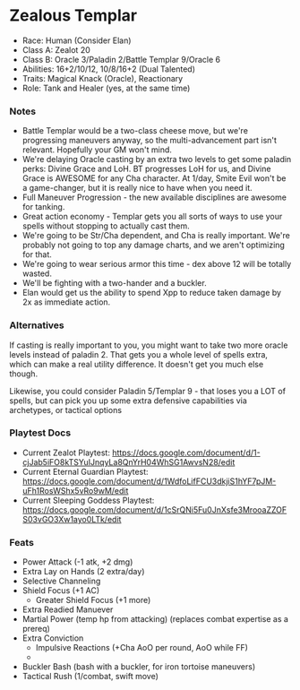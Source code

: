 # Zealous Templar

* Race: Human (Consider Elan)
* Class A: Zealot 20
* Class B: Oracle 3/Paladin 2/Battle Templar 9/Oracle 6
* Abilities: 16+2/10/12, 10/8/16+2 (Dual Talented)
* Traits: Magical Knack (Oracle), Reactionary
* Role: Tank and Healer (yes, at the same time)

### Notes
* Battle Templar would be a two-class cheese move, but we're progressing maneuvers
  anyway, so the multi-advancement part isn't relevant. Hopefully your GM won't mind.
* We're delaying Oracle casting by an extra two levels to get some paladin perks: Divine
  Grace and  LoH. BT progresses LoH for us, and Divine Grace is AWESOME for any Cha character.
  At 1/day, Smite Evil won't be a game-changer, but it is really nice to have when you need it.
* Full Maneuver Progression - the new available disciplines are awesome for tanking.
* Great action economy - Templar gets you all sorts of ways to use your spells without
  stopping to actually cast them.
* We're going to be Str/Cha dependent, and Cha is really important. We're probably not going
  to top any damage charts, and we aren't optimizing for that.
* We're going to wear serious armor this time - dex above 12 will be totally wasted.
* We'll be fighting with a two-hander and a buckler.
* Elan would get us the ability to spend Xpp to reduce taken damage by 2x as immediate action.

### Alternatives

If casting is really important to you, you might want to take two more oracle levels instead
of paladin 2. That gets you a whole level of spells extra, which can make a real utility
difference. It doesn't get you much else though.

Likewise, you could consider Paladin 5/Templar 9 - that loses you a LOT of spells, but
can pick you up some extra defensive capabilities via archetypes, or tactical options

### Playtest Docs

* Current Zealot Playtest: https://docs.google.com/document/d/1-cjJab5iFO8kTSYuIJnqyLa8QnYrH04WhSG1AwvsN28/edit
* Current Eternal Guardian Playtest: https://docs.google.com/document/d/1WdfoLifFCU3dkjiS1hYF7pJM-uFh1RosWShx5vRo9wM/edit
* Current Sleeping Goddess Playtest: https://docs.google.com/document/d/1cSrQNi5Fu0JnXsfe3MrooaZZOFS03vGO3Xw1ayo0LTk/edit

### Feats

* Power Attack (-1 atk, +2 dmg)
* Extra Lay on Hands (2 extra/day)
* Selective Channeling
* Shield Focus (+1 AC)
  * Greater Shield Focus (+1 more)
* Extra Readied Manuever
* Martial Power (temp hp from attacking) (replaces combat expertise as a prereq)
* Extra Conviction
  - Impulsive Reactions (+Cha AoO per round, AoO while FF)
  -
* Buckler Bash (bash with a buckler, for iron tortoise maneuvers)
* Tactical Rush (1/combat, swift move)
